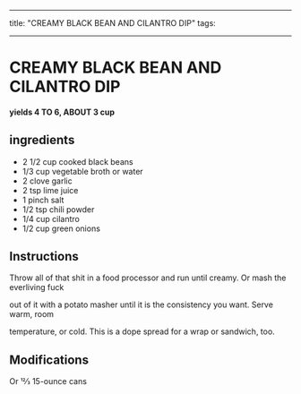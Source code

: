 
---
title: "CREAMY BLACK BEAN AND CILANTRO DIP"
tags:

---
# CREAMY BLACK BEAN AND CILANTRO DIP



#### yields  4 TO 6, ABOUT 3 cup


## ingredients
* 2 1/2 cup cooked black beans 
* 1/3 cup vegetable broth or water 
* 2 clove garlic 
* 2 tsp lime juice 
* 1 pinch salt 
* 1/2 tsp chili powder 
* 1/4 cup cilantro 
* 1/2 cup green onions 



## Instructions
Throw all of that shit in a food processor and run until creamy. Or mash the everliving fuck

out of it with a potato masher until it is the consistency you want. Serve warm, room

temperature, or cold. This is a dope spread for a wrap or sandwich, too.



## Modifications
Or 12⁄3 15-ounce cans





